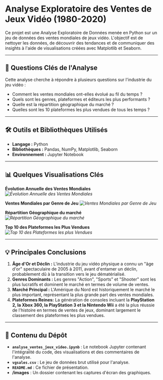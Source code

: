 # Analyse Exploratoire des Ventes de Jeux Vidéo (1980-2020)

Ce projet est une Analyse Exploratoire de Données menée en Python sur un jeu de données des ventes mondiales de jeux vidéo. L'objectif est de nettoyer les données, de découvrir des tendances et de communiquer des insights à l'aide de visualisations créées avec Matplotlib et Seaborn.

---

## 🎯 Questions Clés de l'Analyse

Cette analyse cherche à répondre à plusieurs questions sur l'industrie du jeu vidéo :
*   Comment les ventes mondiales ont-elles évolué au fil du temps ?
*   Quels sont les genres, plateformes et éditeurs les plus performants ?
*   Quelle est la répartition géographique du marché ?
*   Quelles sont les 10 plateformes les plus vendues de tous les temps ?

---

## 🛠️ Outils et Bibliothèques Utilisés

*   **Langage :** Python
*   **Bibliothèques :** Pandas, NumPy, Matplotlib, Seaborn
*   **Environnement :** Jupyter Notebook

---

## 📊 Quelques Visualisations Clés

**Évolution Annuelle des Ventes Mondiales**
*![Évolution Annuelle des Ventes Mondiales](EvolutionVentesJeux.png)*

**Ventes Mondiales par Genre de Jeu**
*![Ventes Mondiales par Genre de Jeu](VentesMondialesGenre.png)*

**Répartition Géographique du marché**
*![Répartition Géographique du marché](RepartitionVentesRegion.png)*

**Top 10 des Plateformes les Plus Vendues**
*![Top 10 des Plateformes les plus Vendues](Top10Plateforme.png)*

---

## 💡 Principales Conclusions

1.  **Âge d'Or et Déclin :** L'industrie du jeu vidéo physique a connu un "âge d'or" spectaculaire de 2005 à 2011, avant d'entamer un déclin, probablement dû à la transition vers le jeu dématérialisé.
2.  **Genres Dominants :** Les genres "Action", "Sports" et "Shooter" sont les plus lucratifs et dominent le marché en termes de volume de ventes.
3.  **Marché Principal :** L'Amérique du Nord est historiquement le marché le plus important, représentant la plus grande part des ventes mondiales.
4.  **Plateformes Reines:** La génération de consoles incluant la **PlayStation 2, la Xbox 360, la PlayStation 3 et la Nintendo Wii** a été la plus réussie de l'histoire en termes de ventes de jeux, dominant largement le classement des plateformes les plus vendues.

---

## 📂 Contenu du Dépôt

*   **`analyse_ventes_jeux_video.ipynb`** : Le notebook Jupyter contenant l'intégralité du code, des visualisations et des commentaires de l'analyse.
*   **`vgsales.csv`** : Le jeu de données brut utilisé pour l'analyse.
*   **`README.md`** : Ce fichier de présentation.
*   **/images** : Un dossier contenant les captures d'écran des graphiques.
